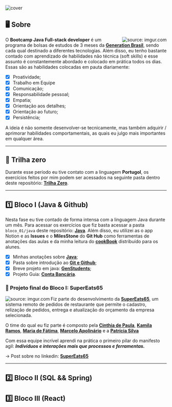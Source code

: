 ![cover](https://github.com/JayCesar/generationBrazil-bootcamp/assets/44206400/6009c8ca-58f6-428f-ba93-529c54c3db98)

## 🖥️ Sobre

<img align="right" src="https://github.com/JayCesar/generation-bootcamp/assets/44206400/0846bed3-fd51-4648-ade7-54fffe6f5cb1" title="source: imgur.com" />

O **Bootcamp Java Full-stack developer** é um programa de bolsas de estudos de 3 meses da [**Generation Brasil**](https://brazil.generation.org/), sendo cada qual destinado a diferentes tecnologias. Além disso, eu tenho bastante contado com aprendizado de habilidades não técnica (soft skills) e esse assunto é constantemente abordado e colocado em prática todos os dias. Essas são as habilidades colocadas em pauta diariamente:
- [x] Proatividade;
- [x] Trabalho em Equipe
- [x] Comunicação;
- [x] Responsabilidade pessoal;
- [x] Empatia;
- [x] Orientação aos detalhes;
- [x] Orientação ao futuro;
- [x] Persistência;

A ideia é não somente desenvolver-se tecnicamente, mas também adquirir / aprimorar habilidades comportamentais, as quais eu julgo mais importantes em qualquer área.

***

## 🔰 Trilha zero
Durante esse período eu tive contato com a linguagem **Portugol**, os exercícios feitos por mim podem ser acessados na seguinte pasta dentro deste repositório:
[**Trilha Zero**](https://github.com/JayCesar/generationBrazil-bootcamp/tree/main/trilha_zero).

***

## 1️⃣ Bloco I (Java & Github)
Nesta fase eu tive contado de forma intensa com a linguagem Java durante um mês. Para acessar os exercícios que fiz basta acessar a pasta ```bloco_01/java``` deste repositório: 
[**Java**](https://github.com/JayCesar/generationBrazil-bootcamp/tree/main/bloco_01).
Além disso, eu utilizei as o app Notion e as **Issues** e o **MilesStone** do **Git Hub** como ferramentas de anotações das aulas e da minha leitura do [**cookBook**](https://github.com/rafaelq80/cookbook_java) distribuído para os alunes.  
- [x] Minhas anotações sobre [**Java**](https://github.com/JayCesar/generationBrazil-bootcamp/milestone/2?closed=1);
- [x] Pasta sobre introdução ao [**Git e Github**](https://github.com/JayCesar/generationBrazil-bootcamp/tree/main/bloco_01/aulagit);
- [x] Breve projeto em java: [**GenStudents**](https://github.com/JayCesar/generation-bootcamp/tree/main/bloco_01/java/GeStudents);
- [x] Projeto Guia: [**Conta Bancária**](https://github.com/JayCesar/ContaBancaria).

### 🚧 Projeto final do Bloco I: SuperEats65

<img align="left" src="https://github.com/JayCesar/generationBrazil-bootcamp/assets/44206400/76d84e92-842e-4179-8deb-56995ec86636" title="source: imgur.com" />

Fiz parte do desenvolvimento da [**SuperEats65**](https://github.com/JayCesar/SuperEats65/tree/main), um sistema remoto de pedidos de restaurante que permite o cadastro, relização de pedidos, entrega e atualização do orçamento da empresa selecionada.

O time do qual eu fiz parte é composto pela [**Cinthia de Paula**](https://github.com/cinthiadepaula), [**Kamila Ramos**](https://github.com/kmikazze), [**Maria de Fátima**](https://github.com/Maria621), [**Marcelo Apolinário**](https://github.com/whoamiApolo) e a [**Patrícia Silva**](https://github.com/ppfsil)

Com essa equipe incrível aprendi na prática o primeiro pilar do manifesto agil: **_Indivíduos e interações mais que processos e ferramentas._**

→ Post sobre no linkedin: [**SuperEats65**](https://www.linkedin.com/posts/jc-batista_supereats65-activity-7077651739461525505-nSwE?utm_source=share&utm_medium=member_desktop)

***

## 2️⃣ Bloco II (SQL && Spring)

## 3️⃣ Bloco III (React)

